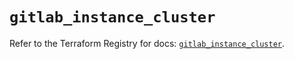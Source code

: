 # `gitlab_instance_cluster`

Refer to the Terraform Registry for docs: [`gitlab_instance_cluster`](https://registry.terraform.io/providers/gitlabhq/gitlab/18.1.1/docs/resources/instance_cluster).
